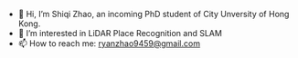 - 👋 Hi, I’m Shiqi Zhao, an incoming PhD student of City Unversity of Hong Kong.
- 👀 I’m interested in LiDAR Place Recognition and SLAM
- 📫 How to reach me: ryanzhao9459@gmail.com

<!---
ryanzhao9459/ryanzhao9459 is a ✨ special ✨ repository because its `README.md` (this file) appears on your GitHub profile.
You can click the Preview link to take a look at your changes.
--->
